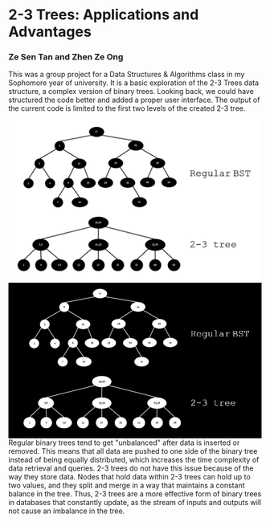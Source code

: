 # 2-3 Trees: Applications and Advantages

### Ze Sen Tan and Zhen Ze Ong

This was a group project for a Data Structures & Algorithms class in my Sophomore year of university. It is a basic exploration of the 2-3 Trees data structure, a complex version of binary trees. Looking back, we could have structured the code better and added a proper user interface. The output of the current code is limited to the first two levels of the created 2-3 tree.

[<img align="left" alt="23TreesLight" width="1000px" src="./img/23Treeslight.PNG" style="padding-right:10px;" />][treeslight]
[<img align="left" alt="23TreesDark" width="1000px" src="./img/23Treesdark.PNG" style="padding-right:10px;" />][treesdark]

Regular binary trees tend to get "unbalanced" after data is inserted or removed. This means that all data are pushed to one side of the binary tree instead of being equally distributed, which increases the time complexity of data retrieval and queries. 2-3 trees do not have this issue because of the way they store data. Nodes that hold data within 2-3 trees can hold up to two values, and they split and merge in a way that maintains a constant balance in the tree. Thus, 2-3 trees are a more effective form of binary trees in databases that constantly update, as the stream of inputs and outputs will not cause an imbalance in the tree.

[treeslight]: https://github.com/aJustinOng/23Trees#gh-light-mode-only
[treesdark]: https://github.com/aJustinOng/23Trees#gh-dark-mode-only
